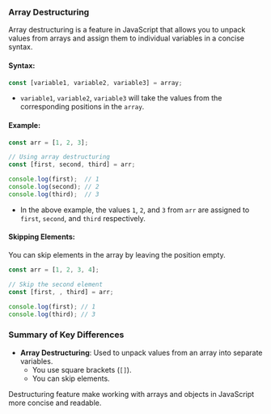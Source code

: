 ### **Array Destructuring**

Array destructuring is a feature in JavaScript that allows you to unpack values from arrays and assign them to individual variables in a concise syntax.

#### Syntax:
```javascript
const [variable1, variable2, variable3] = array;
```

- `variable1`, `variable2`, `variable3` will take the values from the corresponding positions in the `array`.

#### Example:
```javascript
const arr = [1, 2, 3];

// Using array destructuring
const [first, second, third] = arr;

console.log(first);  // 1
console.log(second); // 2
console.log(third);  // 3
```

- In the above example, the values `1`, `2`, and `3` from `arr` are assigned to `first`, `second`, and `third` respectively.

#### Skipping Elements:
You can skip elements in the array by leaving the position empty.
```javascript
const arr = [1, 2, 3, 4];

// Skip the second element
const [first, , third] = arr;

console.log(first); // 1
console.log(third); // 3
```

### **Summary of Key Differences**
- **Array Destructuring**: Used to unpack values from an array into separate variables.
  - You use square brackets (`[]`).
  - You can skip elements.

Destructuring feature make working with arrays and objects in JavaScript more concise and readable.